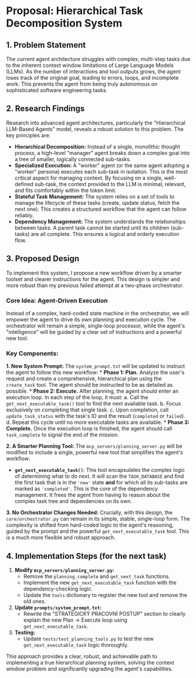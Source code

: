 # Proposal: Hierarchical Task Decomposition System

## 1. Problem Statement

The current agent architecture struggles with complex, multi-step tasks due to the inherent context window limitations of Large Language Models (LLMs). As the number of interactions and tool outputs grows, the agent loses track of the original goal, leading to errors, loops, and incomplete work. This prevents the agent from being truly autonomous on sophisticated software engineering tasks.

## 2. Research Findings

Research into advanced agent architectures, particularly the "Hierarchical LLM-Based Agents" model, reveals a robust solution to this problem. The key principles are:

*   **Hierarchical Decomposition:** Instead of a single, monolithic thought process, a high-level "manager" agent breaks down a complex goal into a tree of smaller, logically connected sub-tasks.
*   **Specialized Execution:** A "worker" agent (or the same agent adopting a "worker" persona) executes each sub-task in isolation. This is the most critical aspect for managing context. By focusing on a single, well-defined sub-task, the context provided to the LLM is minimal, relevant, and fits comfortably within the token limit.
*   **Stateful Task Management:** The system relies on a set of tools to manage the lifecycle of these tasks (create, update status, fetch the next one). This creates a structured workflow that the agent can follow reliably.
*   **Dependency Management:** The system understands the relationships between tasks. A parent task cannot be started until its children (sub-tasks) are all complete. This ensures a logical and orderly execution flow.

## 3. Proposed Design

To implement this system, I propose a new workflow driven by a smarter toolset and clearer instructions for the agent. This design is simpler and more robust than my previous failed attempt at a two-phase orchestrator.

### Core Idea: Agent-Driven Execution

Instead of a complex, hard-coded state machine in the orchestrator, we will empower the agent to drive its own planning and execution cycle. The orchestrator will remain a simple, single-loop processor, while the agent's "intelligence" will be guided by a clear set of instructions and a powerful new tool.

### Key Components:

**1. New System Prompt:**
The `system_prompt.txt` will be updated to instruct the agent to follow this new workflow:
    *   **Phase 1: Plan.** Analyze the user's request and create a comprehensive, hierarchical plan using the `create_task` tool. The agent should be instructed to be as detailed as possible.
    *   **Phase 2: Execute.** After planning, the agent should enter an execution loop. In each step of the loop, it must:
        a. Call the `get_next_executable_task()` tool to find the next available task.
        b. Focus exclusively on completing that single task.
        c. Upon completion, call `update_task_status` with the task's ID and the result (`completed` or `failed`).
        d. Repeat this cycle until no more executable tasks are available.
    *   **Phase 3: Complete.** Once the execution loop is finished, the agent should call `task_complete` to signal the end of the mission.

**2. A Smarter Planning Tool:**
The `mcp_servers/planning_server.py` will be modified to include a single, powerful new tool that simplifies the agent's workflow:
*   **`get_next_executable_task()`**: This tool encapsulates the complex logic of determining what to do next. It will scan the `TASK_DATABASE` and find the first task that is in the `'new'` state **and** for which all its sub-tasks are marked as `'completed'`. This is the core of the dependency management. It frees the agent from having to reason about the complex task tree and dependencies on its own.

**3. No Orchestrator Changes Needed:**
Crucially, with this design, the `core/orchestrator.py` can remain in its simple, stable, single-loop form. The complexity is shifted from hard-coded logic to the agent's reasoning, guided by the prompt and the powerful `get_next_executable_task` tool. This is a much more flexible and robust approach.

## 4. Implementation Steps (for the next task)

1.  **Modify `mcp_servers/planning_server.py`:**
    *   Remove the `planning_complete` and `get_next_task` functions.
    *   Implement the new `get_next_executable_task` function with the dependency-checking logic.
    *   Update the `tools` dictionary to register the new tool and remove the old ones.
2.  **Update `prompts/system_prompt.txt`:**
    *   Rewrite the "STRATEGICKÝ PRACOVNÍ POSTUP" section to clearly explain the new Plan -> Execute loop using `get_next_executable_task`.
3.  **Testing:**
    *   Update `tests/test_planning_tools.py` to test the new `get_next_executable_task` logic thoroughly.

This approach provides a clear, robust, and achievable path to implementing a true hierarchical planning system, solving the context window problem and significantly upgrading the agent's capabilities.